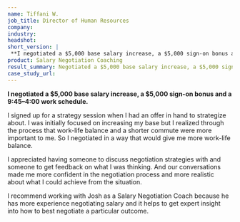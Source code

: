 ```yaml
---
name: Tiffani W.
job_title: Director of Human Resources
company: 
industry: 
headshot: 
short_version: |
 **I negotiated a $5,000 base salary increase, a $5,000 sign-on bonus and a 9:45–4:00 work schedule.**
product: Salary Negotiation Coaching
result_summary: Negotiated a $5,000 base salary increase, a $5,000 sign-on bonus and a 9:45–4:00 work schedule.
case_study_url: 
---
```


**I negotiated a $5,000 base salary increase, a $5,000 sign-on bonus and a 9:45–4:00 work schedule.**

I signed up for a strategy session when I had an offer in hand to strategize about. I was initially focused on increasing my base but I realized through the process that work-life balance and a shorter commute were more important to me. So I negotiated in a way that would give me more work-life balance.

I appreciated having someone to discuss negotiation strategies with and someone to get feedback on what I was thinking. And our conversations made me more confident in the negotiation process and more realistic about what I could achieve from the situation.

I recommend working with Josh as a Salary Negotiation Coach because he has more experience negotiating salary and it helps to get expert insight into how to best negotiate a particular outcome.